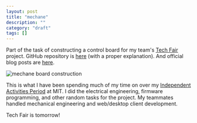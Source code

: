 ```yaml
---
layout: post
title: "mechane"
description: ""
category: "draft"
tags: []
---
```


Part of the task of constructing a control board for my team's [Tech Fair](http://techfair.mit.edu/) project. GitHub repository is [here](https://github.com/jmptable/mechane) (with a proper explanation). And official blog posts are [here](http://techfair.mit.edu/sr-blog/archives/author/jmptablemit-edu).

![mechane board construction](http://hackniac.com/images/mechane/board_construction.gif)

This is what I have been spending much of my time on over my [Independent Activities Period](http://web.mit.edu/iap/) at MIT. I did the electrical engineering, firmware programming, and other random tasks for the project. My teammates handled mechanical engineering and web/desktop client development.

Tech Fair is tomorrow!